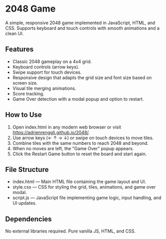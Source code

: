 # 2048 Game

A simple, responsive 2048 game implemented in JavaScript, HTML, and CSS. Supports keyboard and touch controls with smooth animations and a clean UI.

## Features

- Classic 2048 gameplay on a 4x4 grid.
- Keyboard controls (arrow keys).
- Swipe support for touch devices.
- Responsive design that adapts the grid size and font size based on screen size.
- Visual tile merging animations.
- Score tracking.
- Game Over detection with a modal popup and option to restart.

## How to Use

1. Open index.html in any modern web browser or visit https://adrienrenggli.github.io/2048/.
2. Use arrow keys (← ↑ → ↓) or swipe on touch devices to move tiles.
3. Combine tiles with the same numbers to reach 2048 and beyond.
4. When no moves are left, the "Game Over" popup appears.
5. Click the Restart Game button to reset the board and start again.

## File Structure

- index.html — Main HTML file containing the game layout and UI.
- style.css — CSS for styling the grid, tiles, animations, and game over modal.
- script.js — JavaScript file implementing game logic, input handling, and UI updates.

## Dependencies

No external libraries required. Pure vanilla JS, HTML, and CSS.